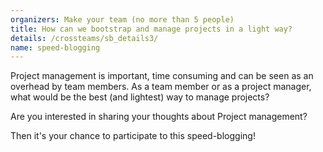 ```yaml
---
organizers: Make your team (no more than 5 people)
title: How can we bootstrap and manage projects in a light way?
details: /crossteams/sb_details3/
name: speed-blogging
---
```


Project management is important, time consuming and can be seen as an overhead by team members. 
As a team member or as a project manager, what would be the best (and lightest) way to manage projects? 

Are you interested in sharing your thoughts about Project management? 

Then it's your chance to participate to this speed-blogging! 


